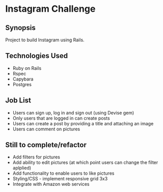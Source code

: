 Instagram Challenge
===================


## Synopsis

Project to build Instagram using Rails.


## Technologies Used
- Ruby on Rails
- Rspec
- Capybara
- Postgres



## Job List
* Users can sign up, log in and sign out (using Devise gem)
* Only users that are logged in can create posts
* Users can create a post by providing a title and attaching an image
* Users can comment on pictures



## Still to complete/refactor
* Add filters for pictures
* Add ability to edit pictures (at which point users can change the filter aplplied)
* Add functionality to enable users to like pictures
* Styling/CSS - implement responsive grid 3x3
* Integrate with Amazon web services
